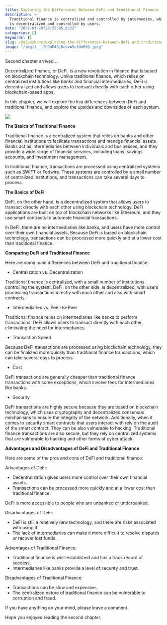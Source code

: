 ```yaml
---
title: Exploring the Differences Between DeFi and Traditional Finance
description: >-
  Traditional finance is centralized and controlled by intermedies, while DeFi
  is decentralized and controlled by users.
date: "2023-03-29T20:25:05.622Z"
categories: []
keywords: []
slug: /@alpozkanm/exploring-the-differences-between-defi-and-traditional-finance-22e9c8edf0ae
image: "/img/1__1IUSdP40jRudvW5e1HmM3Q.jpeg"
---
```


Second chapter arrived...

Decentralized finance, or DeFi, is a new revolution in finance that is based on blockchain technology. Unlike traditional finance, which relies on centralized institutions like banks and financial intermediaries, DeFi is decentralized and allows users to transact directly with each other using blockchain-based apps.

In this chapter, we will explore the key differences between DeFi and traditional finance, and explore the upsides and downsides of each system.

![](/Users/alpozkan/Documents/nodeprojects/posts/md_1694207836573/img/1__1IUSdP40jRudvW5e1HmM3Q.jpeg)

**The Basics of Traditional Finance**

Traditional finance is a centralized system that relies on banks and other financial institutions to facilitate transactions and manage financial assets. Banks act as intermediaries between individuals and businesses, and they provide a wide range of financial services, including loans, savings accounts, and investment management.

In traditional finance, transactions are processed using centralized systems such as SWIFT or Fedwire. These systems are controlled by a small number of centralized institutions, and transactions can take several days to process.

**The Basics of DeFi**

DeFi, on the other hand, is a decentralized system that allows users to transact directly with each other using blockchain technology. DeFi applications are built on top of blockchain networks like Ethereum, and they use smart contracts to automate financial transactions.

In DeFi, there are no intermediaries like banks, and users have more control over their own financial assets. Because DeFi is based on blockchain technology, transactions can be processed more quickly and at a lower cost than traditional finance.

**Comparing DeFi and Traditional Finance**

Here are some main differences between DeFi and traditional finance:

- Centralization vs. Decentralization

Traditional finance is centralized, with a small number of institutions controlling the system. DeFi, on the other side, is decentralized, with users processing transactions directly with each other and also with smart contracts.

- Intermediaries vs. Peer-to-Peer

Traditional finance relies on intermediaries like banks to perform transactions. DeFi allows users to transact directly with each other, eliminating the need for intermediaries.

- Transaction Speed

Because DeFi transactions are processed using blockchain technology, they can be finalized more quickly than traditional finance transactions, which can take several days to process.

- Cost

DeFi transactions are generally cheaper than traditional finance transactions with some exceptions, which involve fees for intermediaries like banks.

- Security

DeFi transactions are highly secure because they are based on blockchain technology, which uses cryptography and decentralized consensus mechanisms to ensure the integrity of the network. Additionally, when it comes to security smart contracts that users interact with rely on the audit of the smart contract. They can be also vulnerable to hacking. Traditional finance transactions are also secure, but they rely on centralized systems that are vulnerable to hacking and other forms of cyber attack.

**Advantages and Disadvantages of DeFi and Traditional Finance**

Here are some of the pros and cons of DeFi and traditional finance:

Advantages of DeFi:

- Decentralization gives users more control over their own financial assets.
- Transactions can be processed more quickly and at a lower cost than traditional finance.

DeFi is more accessible to people who are unbanked or underbanked.

Disadvantages of DeFi:

- DeFi is still a relatively new technology, and there are risks associated with using it.
- The lack of intermediaries can make it more difficult to resolve disputes or recover lost funds.

Advantages of Traditional Finance:

- Traditional finance is well-established and has a track record of success.
- Intermediaries like banks provide a level of security and trust.

Disadvantages of Traditional Finance:

- Transactions can be slow and expensive.
- The centralized nature of traditional finance can be vulnerable to corruption and fraud.

If you have anything on your mind, please leave a comment.

Hope you enjoyed reading the second chapter.
